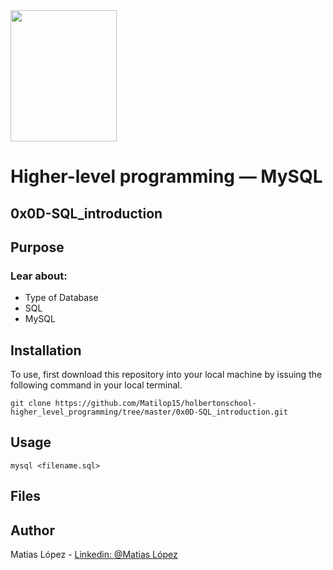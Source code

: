 <img src="https://blog.holbertonschool.com/wp-content/uploads/2020/04/unnamed-2.png" width="170" height="210">

# Higher-level programming ― MySQL
## 0x0D-SQL_introduction

## Purpose
### Lear about:
- Type of Database
- SQL
- MySQL

## Installation
To use, first download  this repository into your local machine by issuing the following command in your local terminal. 
```
git clone https://github.com/Matilop15/holbertonschool-higher_level_programming/tree/master/0x0D-SQL_introduction.git
```

## Usage
```
mysql <filename.sql>
```

## Files

## Author
Matias López - [Linkedin: @Matias López](https://uy.linkedin.com/in/matias-l%C3%B3pez-777796194?trk=people-guest_people_search-card)
